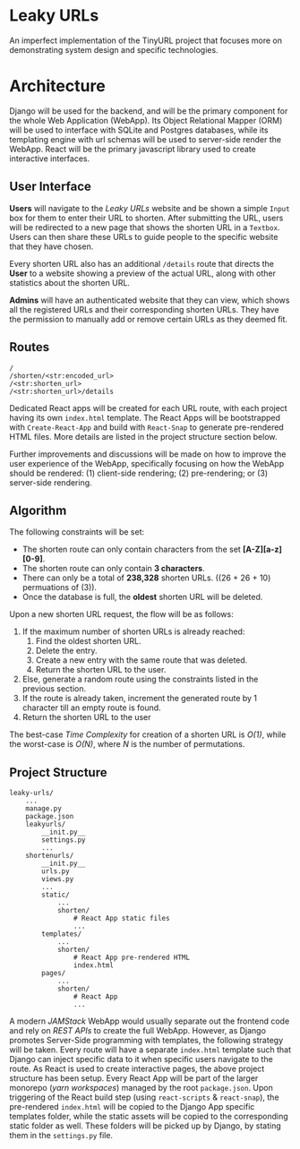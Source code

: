 # Leaky URLs

An imperfect implementation of the TinyURL project that focuses more on demonstrating system design and specific technologies.

# Architecture

Django will be used for the backend, and will be the primary component for the whole Web Application (WebApp). Its Object Relational Mapper (ORM) will be used to interface with SQLite and Postgres databases, while its templating engine with url schemas will be used to server-side render the WebApp. React will be the primary javascript library used to create interactive interfaces.

## User Interface

**Users** will navigate to the _Leaky URLs_ website and be shown a simple `Input` box for them to enter their URL to shorten. After submitting the URL, users will be redirected to a new page that shows the shorten URL in a `Textbox`. Users can then share these URLs to guide people to the specific website that they have chosen.

Every shorten URL also has an additional `/details` route that directs the **User** to a website showing a preview of the actual URL, along with other statistics about the shorten URL.

**Admins** will have an authenticated website that they can view, which shows all the registered URLs and their corresponding shorten URLs. They have the permission to manually add or remove certain URLs as they deemed fit.

## Routes

```
/
/shorten/<str:encoded_url>
/<str:shorten_url>
/<str:shorten_url>/details
```

Dedicated React apps will be created for each URL route, with each project having its own `index.html` template. The React Apps will be bootstrapped with `Create-React-App` and build with `React-Snap` to generate pre-rendered HTML files. More details are listed in the project structure section below.

Further improvements and discussions will be made on how to improve the user experience of the WebApp, specifically focusing on how the WebApp should be rendered: (1) client-side rendering; (2) pre-rendering; or (3) server-side rendering.

## Algorithm

The following constraints will be set:

- The shorten route can only contain characters from the set **[A-Z][a-z][0-9]**.
- The shorten route can only contain **3 characters**.
- There can only be a total of **238,328** shorten URLs. ((26 + 26 + 10) permuations of (3)).
- Once the database is full, the **oldest** shorten URL will be deleted.

Upon a new shorten URL request, the flow will be as follows:

1. If the maximum number of shorten URLs is already reached:
   1. Find the oldest shorten URL.
   2. Delete the entry.
   3. Create a new entry with the same route that was deleted.
   4. Return the shorten URL to the user.
2. Else, generate a random route using the constraints listed in the previous section.
3. If the route is already taken, increment the generated route by 1 character till an empty route is found.
4. Return the shorten URL to the user

The best-case _Time Complexity_ for creation of a shorten URL is _O(1)_, while the worst-case is _O(N)_, where _N_ is the number of permutations.

## Project Structure

```
leaky-urls/
    ...
    manage.py
    package.json
    leakyurls/
        __init.py__
        settings.py
        ...
    shortenurls/
        __init.py__
        urls.py
        views.py
        ...
        static/
            ...
            shorten/
                # React App static files
                ...
        templates/
            ...
            shorten/
                # React App pre-rendered HTML
                index.html
        pages/
            ...
            shorten/
                # React App
                ...
```

A modern _JAMStack_ WebApp would usually separate out the frontend code and rely on _REST APIs_ to create the full WebApp. However, as Django promotes Server-Side programming with templates, the following strategy will be taken. Every route will have a separate `index.html` template such that Django can inject specific data to it when specific users navigate to the route. As React is used to create interactive pages, the above project structure has been setup. Every React App will be part of the larger monorepo (_yarn workspaces_) managed by the root `package.json`. Upon triggering of the React build step (using `react-scripts` & `react-snap`), the pre-rendered `index.html` will be copied to the Django App specific templates folder, while the static assets will be copied to the corresponding static folder as well. These folders will be picked up by Django, by stating them in the `settings.py` file.
